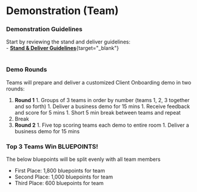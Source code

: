 # Demonstration (Team)

### Demonstration Guidelines

Start by reviewing the stand and deliver guidelines:  
    - [**Stand & Deliver Guidelines**](https://ibm.seismic.com/Link/Content/DC8DGXXpd3pXdGfW93MTXWhRPGqj){target="_blank"}
<br>
<br>

### Demo Rounds

Teams will prepare and deliver a customized Client Onboarding demo in two rounds:

  1. **Round 1**
    1. Groups of 3 teams in order by number (teams 1, 2, 3 together and so forth)
    1. Deliver a business demo for 15 mins
    1. Receive feedback and score for 5 mins
    1. Short 5 min break between teams and repeat
  1. Break
  1. **Round 2**
    1. Five top scoring teams each demo to entire room
    1. Deliver a business demo for 15 mins

### Top 3 Teams Win BLUEPOINTS!

The below bluepoints will be split evenly with all team members

  * First Place: 1,800 bluepoints for team
  * Second Place: 1,000 bluepoints for team
  * Third Place: 600 bluepoints for team
